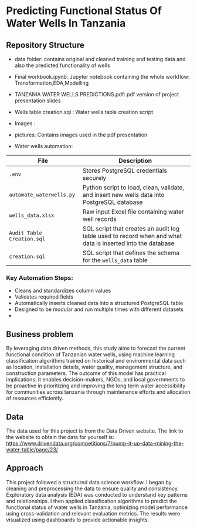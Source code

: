 # Predicting Functional Status Of Water Wells In Tanzania

## Repository Structure
>
- data folder: contains original and cleaned training and testing data and also the predicted functionality of wells
- Final workbook.ipynb: Jupyter notebook containing the whole workflow: Transformation,EDA,Modelling
- TANZANIA WATER WELLS PREDICTIONS.pdf: pdf version of project presentation slides
- Wells table creation.sql : Water wells table creation script
- Images : 
- pictures: Contains images used in the pdf presentation
  
- Water wells automation: 
  
| File                     | Description                                                                                  |
|--------------------------|----------------------------------------------------------------------------------------------|
| `.env`                   | Stores PostgreSQL credentials securely                                                      |
| `automate_waterwells.py`| Python script to load, clean, validate, and insert new wells data into PostgreSQL database   |
| `wells_data.xlsx`        | Raw input Excel file containing water well records                                           |
| `Audit Table Creation.sql` | SQL script that creates an audit log table used to record when and what data is inserted into the database|
| `creation.sql`| SQL script that defines the schema for the `wells_data` table|


### Key Automation Steps:
- Cleans and standardizes column values 
- Validates required fields
- Automatically inserts cleaned data into a structured PostgreSQL table
- Designed to be modular and run multiple times with different datasets
- 
## Business problem
>
By leveraging data driven methods, this study aims to forecast the current functional condition of Tanzanian water wells, using machine learning classification algorithms trained on historical and environmental data such as location, installation details, water quality, management structure, and construction parameters.
The outcome of this model has practical implications: it enables decision-makers, NGOs, and local governments to be proactive in prioritizing and improving the long term water accessibility for communities across tanzania through maintenance efforts and  allocation of resources efficiently.

## Data
>
The data used for this project is from the Data Driven website. The link to the website to obtain the data for yourself is: <https://www.drivendata.org/competitions/7/pump-it-up-data-mining-the-water-table/page/23/>

## Approach
>
This project followed a structured data science workflow. I began by cleaning and preprocessing the data to ensure quality and consistency. Exploratory data analysis (EDA) was conducted to understand key patterns and relationships. I then applied classification algorithms to predict the functional status of water wells in Tanzania, optimizing model performance using cross-validation and relevant evaluation metrics. The results were visualized using dashboards to provide actionable insights.

